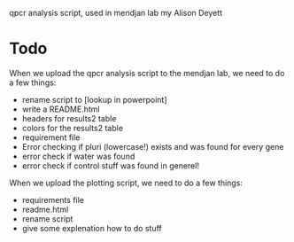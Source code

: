 qpcr analysis script, used in mendjan lab my Alison Deyett


# Todo

When we upload the qpcr analysis script to the mendjan lab, we need to do a few things:

* rename script to [lookup in powerpoint]
* write a README.html
* headers for results2 table
* colors for the results2 table
* requirement file
* Error checking if pluri (lowercase!) exists and was found for every gene
* error check if water was found
* error check if control stuff was found in generel!

When we upload the plotting script, we need to do a few things:

* requirements file
* readme.html
* rename script
* give some explenation how to do stuff
